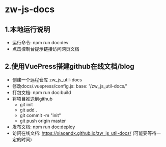 # zw-js-docs

## 1.本地运行说明
- 运行命令: npm run doc:dev
- 点击控制台提示链接访问网页文档

## 2.使用VuePress搭建github在线文档/blog
- 创建一个远程仓库 zw_js_util-docs
- 修改docs/.vuepress/config.js: base: '/zw_js_util-docs/'
- 打包文档: npm run doc:build
- 将项目推送到github
  - git init
  - git add .
  - git commit -m "init"
  - git push origin master
- 发布文档: npm run doc:deploy
- 访问在线文档: https://xiaoandx.github.io/zw_js_util-docs/ (可能要等待一定的时间)


